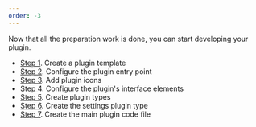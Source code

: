 ```yaml
---
order: -3
---
```


Now that all the preparation work is done, you can start developing your plugin.

* [Step 1](/docspace/pluginssdk/plugintutorial/developing/creatingtemplate). Create a plugin template
* [Step 2](/docspace/pluginssdk/plugintutorial/developing/configuringentrypoint). Configure the plugin entry point
* [Step 3](/docspace/pluginssdk/plugintutorial/developing/addingicons). Add plugin icons
* [Step 4](/docspace/pluginssdk/plugintutorial/developing/configuringinterfaceelements). Configure the plugin's interface elements
* [Step 5](/docspace/pluginssdk/plugintutorial/developing/creatingplugintypes). Create plugin types
* [Step 6](/docspace/pluginssdk/plugintutorial/developing/creatingsettingstype). Create the settings plugin type
* [Step 7](/docspace/pluginssdk/plugintutorial/developing/creatingcodefile). Create the main plugin code file
